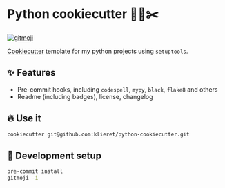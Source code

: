 # Python cookiecutter 🐍🍪✂️

[![gitmoji](https://img.shields.io/badge/gitmoji-%20😜%20😍-FFDD67.svg)](https://gitmoji.dev)

[Cookiecutter](https://github.com/cookiecutter/cookiecutter) template for my
python projects using `setuptools`.

## ✨ Features

* Pre-commit hooks, including `codespell`, `mypy`, `black`, `flake8` and others
* Readme (including badges), license, changelog

## 🔥 Use it

```bash
cookiecutter git@github.com:klieret/python-cookiecutter.git
```

## 🔧 Development setup

```bash
pre-commit install
gitmoji -i
```
